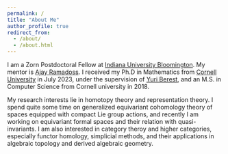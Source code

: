 ```yaml
---
permalink: /
title: "About Me"
author_profile: true
redirect_from: 
  - /about/
  - /about.html
---
```


I am a Zorn Postdoctoral Fellow at [Indiana University Bloomington](https://math.indiana.edu/index.html). My mentor is [Ajay Ramadoss](https://math.indiana.edu/about/faculty/ramadoss-ajay.html). I received my Ph.D in Mathematics from [Cornell University](https://math.cornell.edu/) in July 2023, under the supervision of [Yuri Berest](https://math.cornell.edu/yuri-berest), and an M.S. in Computer Science from Cornell university in 2018.

My research interests lie in homotopy theory and representation theory. I spend quite some time on generalized equivariant cohomology theory of spaces equipped with compact Lie group actions,  and recently I am working on equivariant formal spaces and their relation with quasi-invariants. I am also interested in category theroy and higher categories, especially functor homology, simplicial methods, and their applications in algebraic topology and derived algebraic geometry. 
